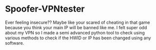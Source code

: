# Spoofer-VPNtester
Ever feeling insecure?? Maybe like your scared of cheating in that game because you think your main IP will be banned like me. I felt super odd about my VPN so I made a semi advanced python tool to check using various methods to check if the HWID or IP has been changed using any software.
